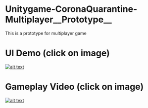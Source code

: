 # Unitygame-CoronaQuarantine-Multiplayer__Prototype__

This is a prototype for multiplayer game

# UI Demo (click on image)
[![alt text](http://i3.ytimg.com/vi/7uAtXVtxim8/maxresdefault.jpg)](https://www.youtube.com/watch?v=7uAtXVtxim8)


# Gameplay Video (click on image)
[![alt text](http://i3.ytimg.com/vi/8-hiaRkx8uQ/maxresdefault.jpg)](https://www.youtube.com/watch?v=8-hiaRkx8uQ)

